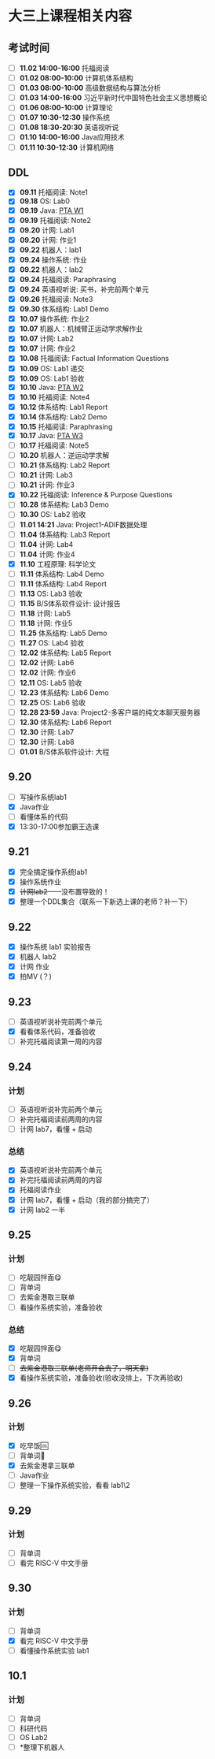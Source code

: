 # 大三上课程相关内容

## 考试时间

- [ ] **11.02 14:00-16:00** 托福阅读
- [ ] **01.02 08:00-10:00** 计算机体系结构
- [ ] **01.03 08:00-10:00** 高级数据结构与算法分析
- [ ] **01.03 14:00-16:00** 习近平新时代中国特色社会主义思想概论
- [ ] **01.06 08:00-10:00** 计算理论
- [ ] **01.07 10:30-12:30** 操作系统
- [ ] **01.08 18:30-20:30** 英语视听说
- [ ] **01.10 14:00-16:00** Java应用技术
- [ ] **01.11 10:30-12:30** 计算机网络

## DDL

- [x] **09.11** 托福阅读: Note1
- [x] **09.18** OS: Lab0
- [x] **09.19** Java: [PTA W1](https://pintia.cn/problem-sets/1830421916995117056/exam/overview)
- [x] **09.19** 托福阅读: Note2
- [x] **09.20** 计网: Lab1
- [x] **09.20** 计网: 作业1
- [x] **09.22** 机器人：lab1
- [x] **09.24** 操作系统: 作业
- [x] **09.22** 机器人：lab2
- [x] **09.24** 托福阅读: Paraphrasing
- [x] **09.24** 英语视听说: 买书，补完前两个单元
- [x] **09.26** 托福阅读: Note3
- [x] **09.30** 体系结构: Lab1 Demo
- [x] **10.07** 操作系统: 作业2
- [x] **10.07** 机器人：机械臂正运动学求解作业
- [x] **10.07** 计网: Lab2
- [x] **10.07** 计网: 作业2
- [x] **10.08** 托福阅读: Factual Information Questions
- [x] **10.09** OS: Lab1 递交
- [x] **10.09** OS: Lab1 验收
- [x] **10.10** Java: [PTA W2](https://pintia.cn/problem-sets/1833736707902713856/exam/overview)
- [x] **10.10** 托福阅读: Note4
- [x] **10.12** 体系结构: Lab1 Report
- [x] **10.14** 体系结构: Lab2 Demo
- [x] **10.15** 托福阅读: Paraphrasing
- [x] **10.17** Java: [PTA W3](https://pintia.cn/problem-sets/1836930632414740480/exam/overview)
- [ ] **10.17** 托福阅读: Note5
- [ ] **10.20** 机器人：逆运动学求解
- [ ] **10.21** 体系结构: Lab2 Report
- [ ] **10.21** 计网: Lab3
- [ ] **10.21** 计网: 作业3
- [x] **10.22** 托福阅读: Inference & Purpose Questions
- [ ] **10.28** 体系结构: Lab3 Demo
- [ ] **10.30** OS: Lab2 验收
- [ ] **11.01 14:21** Java: Project1-ADIF数据处理
- [ ] **11.04** 体系结构: Lab3 Report
- [ ] **11.04** 计网: Lab4
- [ ] **11.04** 计网: 作业4
- [x] **11.10** 工程原理: 科学论文
- [ ] **11.11** 体系结构: Lab4 Demo
- [ ] **11.11** 体系结构: Lab4 Report
- [ ] **11.13** OS: Lab3 验收
- [ ] **11.15** B/S体系软件设计: 设计报告
- [ ] **11.18** 计网: Lab5
- [ ] **11.18** 计网: 作业5
- [ ] **11.25** 体系结构: Lab5 Demo
- [ ] **11.27** OS: Lab4 验收
- [ ] **12.02** 体系结构: Lab5 Report
- [ ] **12.02** 计网: Lab6
- [ ] **12.02** 计网: 作业6
- [ ] **12.11** OS: Lab5 验收
- [ ] **12.23** 体系结构: Lab6 Demo
- [ ] **12.25** OS: Lab6 验收
- [ ] **12.28 23:59** Java: Project2-多客户端的纯文本聊天服务器
- [ ] **12.30** 体系结构: Lab6 Report
- [ ] **12.30** 计网: Lab7
- [ ] **12.30** 计网: Lab8
- [ ] **01.01** B/S体系软件设计: 大程

## 9.20

- [ ] 写操作系统lab1
- [x] Java作业
- [ ] 看懂体系的代码
- [x] 13:30-17:00参加霸王选课

## 9.21

- [x] 完全搞定操作系统lab1
- [x] 操作系统作业
- [x] ~~计网lab2~~——没布置导致的！
- [x] 整理一个DDL集合（联系一下新选上课的老师？补一下）

## 9.22

- [x] 操作系统 lab1 实验报告
- [x] 机器人 lab2
- [x] 计网 作业
- [x] 拍MV (？)

## 9.23

- [ ] 英语视听说补完前两个单元
- [x] 看看体系代码，准备验收
- [ ] 补完托福阅读第一周的内容

## 9.24

### 计划

- [ ] 英语视听说补完前两个单元
- [ ] 补完托福阅读前两周的内容
- [ ] 计网 lab7，看懂 + 启动

### 总结

- [x] 英语视听说补完前两个单元
- [x] 补完托福阅读前两周的内容
- [x] 托福阅读作业
- [x] 计网 lab7，看懂 + 启动（我的部分搞完了）
- [x] 计网 lab2 一半

## 9.25

### 计划

- [ ] 吃靓园拌面😋
- [ ] 背单词
- [ ] 去紫金港取三联单
- [ ] 看操作系统实验，准备验收

### 总结

- [x] 吃靓园拌面😋
- [x] 背单词
- [ ] ~~去紫金港取三联单(老师开会去了，明天拿)~~
- [x] 看操作系统实验，准备验收(验收没排上，下次再验收)

## 9.26

### 计划

- [x] 吃早饭🆒
- [ ] 背单词🤔
- [x] 去紫金港拿三联单
- [ ] Java作业
- [ ] 整理一下操作系统实验，看看 lab1\2

## 9.29

### 计划

- [ ] 背单词
- [ ] 看完 RISC-V 中文手册
<!-- - [ ] 整理 Java -->
<!-- - [ ] 看看 Java 的 Project 能不能启动（要不直接把Java这门课速通了） -->

## 9.30

### 计划

- [ ] 背单词
- [x] 看完 RISC-V 中文手册
- [ ] 看懂操作系统实验 lab1
<!-- - [ ] 整理 Java -->
<!-- - [ ] 看看 Java 的 Project 能不能启动（要不直接把Java这门课速通了） -->

## 10.1

### 计划

- [ ] 背单词
- [ ] 科研代码
- [ ] OS Lab2
- [ ] *整理下机器人